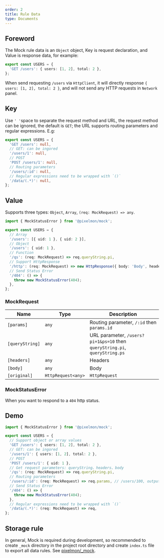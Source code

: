 ```yaml
---
order: 2
title: Rule Data
type: Documents
---
```


## Foreword

The Mock rule data is an `Object` object, Key is request declaration, and Value is response data, for example:

```ts
export const USERS = {
  'GET /users': { users: [1, 2], total: 2 },
};
```

When send requesting `/users` via `HttpClient`, it will directly response `{ users: [1, 2], total: 2 }`, and will not send any HTTP requests in `Network` panel.

## Key

Use `' '`space to separate the request method and URL, the request method can be ignored, the default is `GET`; the URL supports routing parameters and regular expressions. E.g:

```ts
export const USERS = {
  'GET /users': null,
  // GET: can be ingored
  '/users/1': null,
  // POST
  'POST /users/1': null,
  // Routing parameters
  '/users/:id': null,
  // Regular expressions need to be wrapped with `()`
  '/data/(.*)': null,
};
```

## Value

Supports three types: `Object`, `Array`, `(req: MockRequest) => any`.

```ts
import { MockStatusError } from '@pixelmon/mock';

export const USERS = {
  // Array
  '/users': [{ uid: 1 }, { uid: 2 }],
  // Object
  '/users': { uid: 1 },
  // Function
  '/qs': (req: MockRequest) => req.queryString.pi,
  // Support HttpResponse
  '/http': (req: MockRequest) => new HttpResponse({ body: 'Body', headers: new HttpHeaders({ token: '1' }) }),
  // Send Status Error
  '/404': () => {
    throw new MockStatusError(404);
  },
};
```

### MockRequest

| Name            | Type               | Description                                                                |
| --------------- | ------------------ | -------------------------------------------------------------------------- |
| `[params]`      | `any`              | Routing parameter, `/:id` then `params.id`                                 |
| `[queryString]` | `any`              | URL parameter, `/users?pi=1&ps=10` then `queryString.pi`, `queryString.ps` |
| `[headers]`     | `any`              | Headers                                                                    |
| `[body]`        | `any`              | Body                                                                       |
| `[original]`    | `HttpRequest<any>` | `HttpRequest`                                                              |

### MockStatusError

When you want to respond to a `404` http status.

## Demo

```ts
import { MockStatusError } from '@pixelmon/mock';

export const USERS = {
  // Support object or array values
  'GET /users': { users: [1, 2], total: 2 },
  // GET: can be ingored
  '/users/1': { users: [1, 2], total: 2 },
  // POST
  'POST /users/1': { uid: 1 },
  // Get request parameters: queryString、headers、body
  '/qs': (req: MockRequest) => req.queryString.pi,
  // Routing parameters
  '/users/:id': (req: MockRequest) => req.params, // /users/100, output: { id: 100 }
  // Send Status Error
  '/404': () => {
    throw new MockStatusError(404);
  },
  // Regular expressions need to be wrapped with `()`
  '/data/(.*)': (req: MockRequest) => req,
};
```

## Storage rule

In general, Mock is required during development, so recommended to create `_mock` directory in the project root directory and create `index.ts` file to export all data rules. See [pixelmon/\_mock](https://github.com/1ziton/pixelmon/tree/master/_mock).
